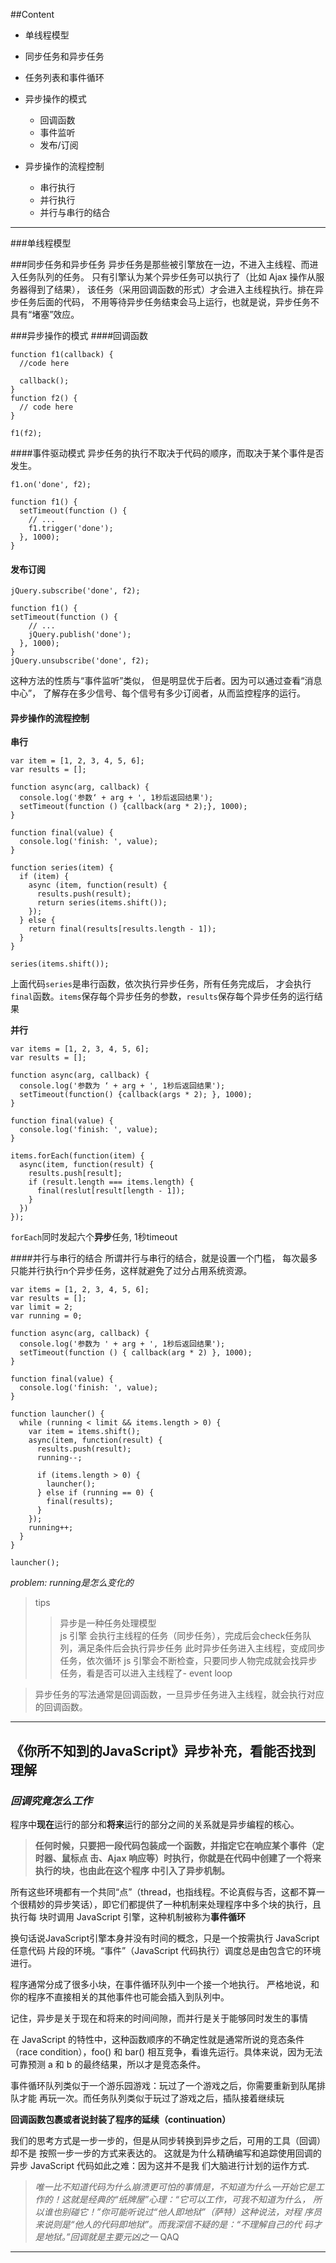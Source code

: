 ##Content
* 单线程模型
* 同步任务和异步任务
* 任务列表和事件循环
* 异步操作的模式
    * 回调函数
    * 事件监听
    * 发布/订阅
    
* 异步操作的流程控制
    * 串行执行
    * 并行执行
    * 并行与串行的结合
    
---

###单线程模型

###同步任务和异步任务
异步任务是那些被引擎放在一边，不进入主线程、而进入任务队列的任务。
只有引擎认为某个异步任务可以执行了（比如 Ajax 操作从服务器得到了结果），
该任务（采用回调函数的形式）才会进入主线程执行。排在异步任务后面的代码，
不用等待异步任务结束会马上运行，也就是说，异步任务不具有“堵塞”效应。

###异步操作的模式
  ####回调函数

    function f1(callback) {
      //code here
      
      callback();
    }
    function f2() {
      // code here
    }
    
    f1(f2);

  ####事件驱动模式
异步任务的执行不取决于代码的顺序，而取决于某个事件是否发生。

    f1.on('done', f2);

    function f1() {
      setTimeout(function () {
        // ...
        f1.trigger('done');
      }, 1000);
    }
    
#### 发布订阅
    jQuery.subscribe('done', f2);

    function f1() {
    setTimeout(function () {
        // ...
        jQuery.publish('done');
      }, 1000);
    }
    jQuery.unsubscribe('done', f2);

这种方法的性质与“事件监听”类似，
但是明显优于后者。因为可以通过查看“消息中心”，
了解存在多少信号、每个信号有多少订阅者，从而监控程序的运行。

#### 异步操作的流程控制

**串行**

    var item = [1, 2, 3, 4, 5, 6];
    var results = [];

    function async(arg, callback) {
      console.log('参数‘ + arg + ', 1秒后返回结果');
      setTimeout(function () {callback(arg * 2);}, 1000);
    }

    function final(value) {
      console.log('finish: ', value);
    }

    function series(item) {
      if (item) {
        async (item, function(result) {
          results.push(result);
          return series(items.shift());
        });
      } else {
        return final(results[results.length - 1]);
      }
    }

    series(items.shift());

上面代码`series`是串行函数，依次执行异步任务，所有任务完成后，
才会执行`final`函数。`items`保存每个异步任务的参数，`results`保存每个异步任务的运行结果

**并行**
    
    var items = [1, 2, 3, 4, 5, 6];
    var results = [];
    
    function async(arg, callback) {
      console.log('参数为 ‘ + arg + ', 1秒后返回结果');
      setTimeout(function() {callback(args * 2); }, 1000);
    }
    
    function final(value) {
      console.log('finish: ', value);
    }

    items.forEach(function(item) {
      async(item, function(result) {
        results.push[result];
        if (result.length === items.length) {
          final(reslut[result[length - 1]);
        }
      })
    });

`forEach`同时发起六个**异步**任务, 1秒timeout


####并行与串行的结合
所谓并行与串行的结合，就是设置一个门槛，
每次最多只能并行执行n个异步任务，这样就避免了过分占用系统资源。

    var items = [1, 2, 3, 4, 5, 6];
    var results = [];
    var limit = 2;
    var running = 0;

    function async(arg, callback) {
      console.log('参数为 ' + arg + ', 1秒后返回结果');
      setTimeout(function () { callback(arg * 2) }, 1000);
    }

    function final(value) {
      console.log('finish: ', value);
    }

    function launcher() {
      while (running < limit && items.length > 0) {
        var item = items.shift();
        async(item, function(result) { 
          results.push(result);
          running--;
          
          if (items.length > 0) {
            launcher();
          } else if (running == 0) {
            final(results);
          }
        });
        running++;
      }
    }

    launcher();

  *problem: running是怎么变化的*

> tips
  >> 异步是一种任务处理模型  
  js 引擎 会执行主线程的任务（同步任务），完成后会check任务队列，满足条件后会执行异步任务
  此时异步任务进入主线程，变成同步任务，依次循环
  js 引擎会不断检查，只要同步人物完成就会找异步任务，看是否可以进入主线程了- event loop

> 异步任务的写法通常是回调函数，一旦异步任务进入主线程，就会执行对应的回调函数。

---

## 《你所不知到的JavaScript》异步补充，看能否找到理解

### *回调究竟怎么工作*


程序中**现在**运行的部分和**将来**运行的部分之间的关系就是异步编程的核心。

> **任何时候，只要把一段代码包装成一个函数，并指定它在响应某个事件（定时器、鼠标点
击、Ajax 响应等）时执行，你就是在代码中创建了一个将来执行的块，也由此在这个程序
中引入了异步机制。**

所有这些环境都有一个共同“点”（thread，也指线程。不论真假与否，这都不算一
个很精妙的异步笑话），即它们都提供了一种机制来处理程序中多个块的执行，且执行每
块时调用 JavaScript 引擎，这种机制被称为**事件循环**

换句话说JavaScript引擎本身并没有时间的概念，只是一个按需执行 JavaScript 任意代码
片段的环境。“事件”（JavaScript 代码执行）调度总是由包含它的环境进行。

程序通常分成了很多小块，在事件循环队列中一个接一个地执行。
严格地说，和你的程序不直接相关的其他事件也可能会插入到队列中。

记住，异步是关于现在和将来的时间间隙，而并行是关于能够同时发生的事情

在 JavaScript 的特性中，这种函数顺序的不确定性就是通常所说的竞态条件（race
condition），foo() 和 bar() 相互竞争，看谁先运行。具体来说，因为无法可靠预测 a 和 b
的最终结果，所以才是竞态条件。

事件循环队列类似于一个游乐园游戏：玩过了一个游戏之后，你需要重新到队尾排队才能
再玩一次。而任务队列类似于玩过了游戏之后，插队接着继续玩

**回调函数包裹或者说封装了程序的延续（continuation）**

我们的思考方式是一步一步的，但是从同步转换到异步之后，可用的工具（回调）却不是
按照一步一步的方式来表达的。
这就是为什么精确编写和追踪使用回调的异步 JavaScript 代码如此之难：因为这并不是我
们大脑进行计划的运作方式.

 >*唯一比不知道代码为什么崩溃更可怕的事情是，不知道为什么一开始它是工
作的！这就是经典的“纸牌屋”心理：“它可以工作，可我不知道为什么，
所以谁也别碰它！”你可能听说过“他人即地狱”（萨特）这种说法，对程
序员来说则是“他人的代码即地狱”。而我深信不疑的是：“不理解自己的代
码才是地狱。”回调就是主要元凶之一*  QAQ




---